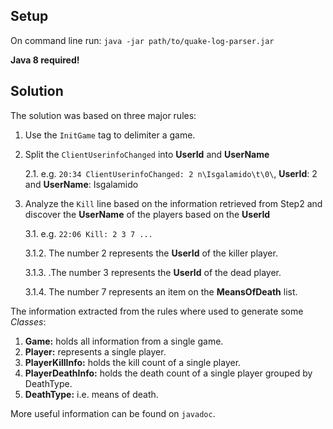 Setup
----------------------------------------------------------
On command line run: `java -jar path/to/quake-log-parser.jar`

**Java 8 required!**


Solution
----------------------------------------------------------
The solution was based on three major rules:

1. Use the `InitGame` tag to delimiter a game.

2. Split the `ClientUserinfoChanged` into **UserId** and **UserName** <br />
		
    2.1. e.g. `20:34 ClientUserinfoChanged: 2 n\Isgalamido\t\0\`, **UserId**: 2 and **UserName**: Isgalamido

3. Analyze the `Kill` line based on the information retrieved from Step2 and discover the **UserName** of the players based on the **UserId**<br />
		
    3.1. e.g. `22:06 Kill: 2 3 7 ...`<br />

    3.1.2. The number 2 represents the **UserId** of the killer player.<br />
				
    3.1.3. .The number 3 represents the **UserId** of the dead player.<br />
				
    3.1.4. The number 7 represents an item on the  **MeansOfDeath** list.
				
The information extracted from the rules where used to generate some *Classes*:		
		
1. **Game:** holds all information from a single game.
2. **Player:** represents a single player.
3. **PlayerKillInfo:** holds the kill count of a single player.
4. **PlayerDeathInfo:** holds the death count of a single player grouped by DeathType.
5. **DeathType:** i.e. means of death.

More useful information can be found on `javadoc`.